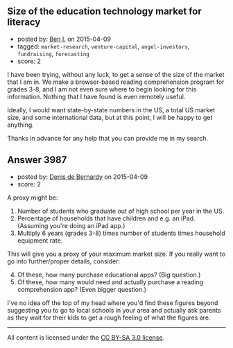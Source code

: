 ## Size of the education technology market for literacy

- posted by: [Ben I.](https://stackexchange.com/users/5187045/ben-i) on 2015-04-09
- tagged: `market-research`, `venture-capital`, `angel-investors`, `fundraising`, `forecasting`
- score: 2

<p>I have been trying, without any luck, to get a sense of the size of the market that I am in.  We make a browser-based reading comprehension program for grades 3-8, and I am not even sure where to begin looking for this information.  Nothing that I have found is even remotely useful.</p>

<p>Ideally, I would want state-by-state numbers in the US, a total US market size, and some international data, but at this point, I will be happy to get anything.</p>

<p>Thanks in advance for any help that you can provide me in my search.</p>



## Answer 3987

- posted by: [Denis de Bernardy](https://stackexchange.com/users/182468/denis-de-bernardy) on 2015-04-09
- score: 2

<p>A proxy might be:</p>

<ol>
<li>Number of students who graduate out of high school per year in the US.</li>
<li>Percentage of households that have children and e.g. an iPad. (Assuming you're doing an iPad app.)</li>
<li>Multiply 6 years (grades 3-8) times number of students times household equipment rate.</li>
</ol>

<p>This will give you a proxy of your maximum market size. If you really want to go into further/proper details, consider:</p>

<ol start="4">
<li>Of these, how many purchase educational apps? (Big question.)</li>
<li>Of these, how many would need and actually purchase a reading comprehension app? (Even bigger question.)</li>
</ol>

<p>I've no idea off the top of my head where you'd find these figures beyond suggesting you to go to local schools in your area and actually ask parents as they wait for their kids to get a rough feeling of what the figures are.</p>




---

All content is licensed under the [CC BY-SA 3.0 license](https://creativecommons.org/licenses/by-sa/3.0/).
